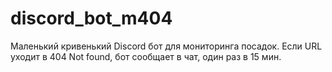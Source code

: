 # discord_bot_m404
Маленький кривенький Discord бот для мониторинга посадок. Если URL уходит в 404 Not found, бот сообщает в чат, один раз в 15 мин.
